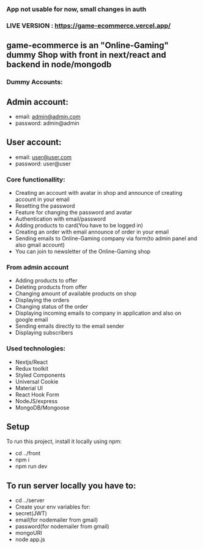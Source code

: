 ### App not usable for now, small changes in auth 


### LIVE VERSION : https://game-ecommerce.vercel.app/
## game-ecommerce is an "Online-Gaming" dummy Shop with front in next/react and backend in node/mongodb

### Dummy Accounts: 

## Admin account:
* email: admin@admin.com
* password: admin@admin

## User account:
* email: user@user.com
* password: user@user


### Core functionallity:
* Creating an account with avatar in shop and announce of creating account in your email
* Resetting the password
* Feature for changing the password and avatar
* Authentication with email/password
* Adding products to card(You have to be logged in)
* Creating an order with email announce of order in your email
* Sending emails to Online-Gaming company via form(to admin panel and also gmail account)
* You can join to newsletter of the Online-Gaming shop

### From admin account
* Adding products to offer
* Deleting products from offer
* Changing amount of available products on shop
* Displaying the orders
* Changing status of the order
* Displaying incoming emails to company in application and also on google email
* Sending emails directly to the email sender
* Displaying subscribers




### Used technologies:
* Nextjs/React
* Redux toolkit
* Styled Components
* Universal Cookie
* Material UI
* React Hook Form
* NodeJS/express
* MongoDB/Mongoose


## Setup
To run this project, install it locally using npm:

* cd ../front
* npm i
* npm run dev

## To run server locally you have to:
 * cd ../server
 * Create your env variables for:
  * secret(JWT)
  * email(for nodemailer from gmail)
  * password(for nodemailer from gmail)
  * mongoURI
 * node app.js


